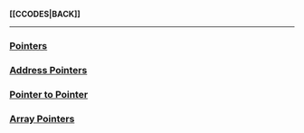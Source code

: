 **[[CCODES|BACK]]**

---
### [Pointers](Cpointers.md)

### [Address Pointers](CAddressPointers.md)

### [Pointer to Pointer](Cpointertopointersample.md)

### [Array Pointers](CArrayPointers.md)